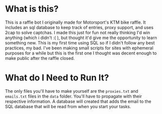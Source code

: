 # What is this?
This is a raffle bot I originally made for Motorsport's KTM bike raffle. It includes an sql database to keep track of entries, proxy support, and uses 2cap to solve captchas. I made this just for fun not really thinking I'd win anything (which i didn't :( ), but thought it'd give me the opportunity to learn something new. This is my first time using SQL so if I didn't follow any best practices, my bad. I've been making small scripts for sites with ephemeral purposes for a while but this is the first one I thought was decent enough to make public after the raffle closed.
# What do I Need to Run It?
The only files you'll have to make yourself are the `proxies.txt` and `emails.txt` files in the `data` folder. You'll have to propagate with their respective information. A database will created that adds the email to the SQL database that will be read from when you start your tasks.
